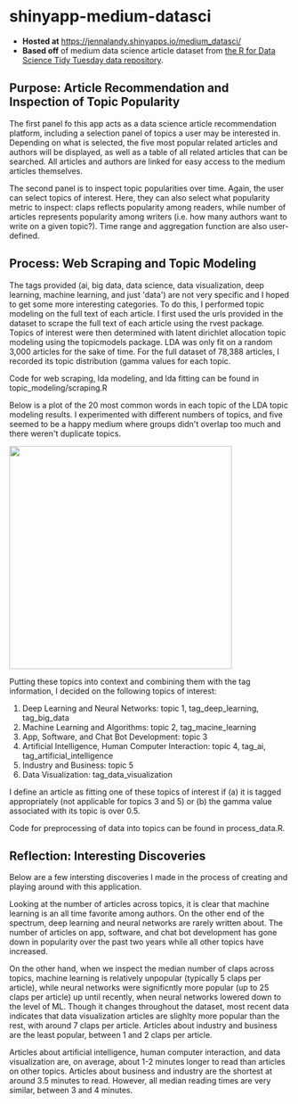 # shinyapp-medium-datasci

- **Hosted at** https://jennalandy.shinyapps.io/medium_datasci/
- **Based off** of medium data science article dataset from [the R for Data Science Tidy Tuesday data repository](https://github.com/rfordatascience/tidytuesday/tree/master/data/2018/2018-12-04). 

## Purpose: Article Recommendation and Inspection of Topic Popularity
The first panel fo this app acts as a data science article recommendation platform, including a selection panel of topics a user may be interested in. Depending on what is selected, the five most popular related articles and authors will be displayed, as well as a table of all related articles that can be searched. All articles and authors are linked for easy access to the medium articles themselves.

The second panel is to inspect topic popularities over time. Again, the user can select topics of interest. Here, they can also select what popularity metric to inspect: claps reflects popularity among readers, while number of articles represents popularity among writers (i.e. how many authors want to write on a given topic?). Time range and aggregation function are also user-defined.

## Process: Web Scraping and Topic Modeling
The tags provided (ai, big data, data science, data visualization, deep learning, machine learning, and just 'data') are not very specific and I hoped to get some more interesting categories. To do this, I performed topic modeling on the full text of each article. I first used the urls provided in the dataset to scrape the full text of each article using the rvest package. Topics of interest were then determined with latent dirichlet allocation topic modeling using the topicmodels package. LDA was only fit on a random 3,000 articles for the sake of time. For the full dataset of 78,388 articles, I recorded its topic distribution (gamma values for each topic.

Code for web scraping, lda modeling, and lda fitting can be found in topic_modeling/scraping.R

Below is a plot of the 20 most common words in each topic of the LDA topic modeling results. I experimented with different numbers of topics, and five seemed to be a happy medium where groups didn't overlap too much and there weren't duplicate topics.

<img src=./topics_plot.png width=400 />

Putting these topics into context and combining them with the tag information, I decided on the following topics of interest:

1. Deep Learning and Neural Networks: topic 1, tag_deep_learning, tag_big_data
2. Machine Learning and Algorithms: topic 2, tag_macine_learning
3. App, Software, and Chat Bot Development: topic 3
4. Artificial Intelligence, Human Computer Interaction: topic 4, tag_ai, tag_artificial_intelligence
5. Industry and Business: topic 5
6. Data Visualization: tag_data_visualization

I define an article as fitting one of these topics of interest if (a) it is tagged appropriately (not applicable for topics 3 and 5) or (b) the gamma value associated with its topic is over 0.5.

Code for preprocessing of data into topics can be found in process_data.R.

## Reflection: Interesting Discoveries
Below are a few intersting discoveries I made in the process of creating and playing around with this application.

Looking at the number of articles across topics, it is clear that machine learning is an all time favorite among authors. On the other end of the spectrum, deep learning and neural networks are rarely written about. The number of articles on app, software, and chat bot development has gone down in popularity over the past two years while all other topics have increased.

On the other hand, when we inspect the median number of claps across topics, machine learning is relatively unpopular (typically 5 claps per article), while neural networks were significntly more popular (up to 25 claps per article) up until recently, when neural networks lowered down to the level of ML. Though it changes throughout the dataset, most recent data indicates that data visualization articles are slighlty more popular than the rest, with around 7 claps per article. Articles about industry and business are the least popular, between 1 and 2 claps per article.

Articles about artificial intelligence, human computer interaction, and data visualization are, on average, about 1-2 minutes longer to read than articles on other topics. Articles about business and industry are the shortest at around 3.5 minutes to read. However, all median reading times are very similar, between 3 and 4 minutes.
